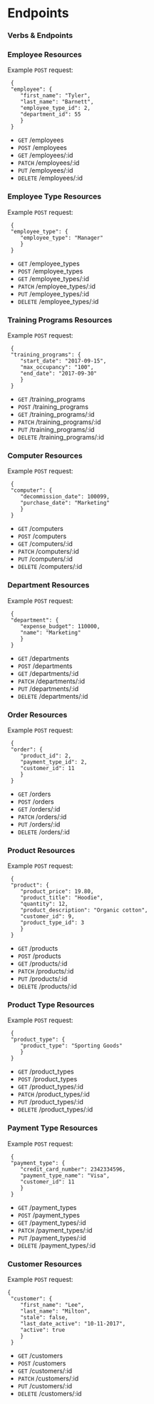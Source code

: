 # Endpoints

### Verbs & Endpoints                    

### Employee Resources
Example ```POST``` request:
```
 {
 "employee": {
    "first_name": "Tyler",
    "last_name": "Barnett",
    "employee_type_id": 2,
    "department_id": 55
	}
 }
```
* ```GET```    /employees             
* ```POST```   /employees              
* ```GET```    /employees/:id        
* ```PATCH```  /employees/:id        
* ```PUT```    /employees/:id         
* ```DELETE``` /employees/:id

### Employee Type Resources
Example ```POST``` request:
``` 
 {
 "employee_type": {
    "employee_type": "Manager"
	}
 }
```
* ```GET```    /employee_types        
* ```POST```   /employee_types         
* ```GET```    /employee_types/:id     
* ```PATCH```  /employee_types/:id     
* ```PUT```    /employee_types/:id     
* ```DELETE``` /employee_types/:id

### Training Programs Resources
Example ```POST``` request:
```
 {
 "training_programs": {
    "start_date": "2017-09-15",
    "max_occupancy": "100",
    "end_date": "2017-09-30"
	}
 }
```
* ```GET```    /training_programs      
* ```POST```   /training_programs      
* ```GET```    /training_programs/:id  
* ```PATCH```  /training_programs/:id  
* ```PUT```    /training_programs/:id 
* ```DELETE``` /training_programs/:id

### Computer Resources
Example ```POST``` request:
```
 {
 "computer": {
    "decommission_date": 100099,
    "purchase_date": "Marketing"
	}
 }
```
* ```GET```    /computers              
* ```POST```   /computers            
* ```GET```    /computers/:id        
* ```PATCH```  /computers/:id       
* ```PUT```    /computers/:id        
* ```DELETE``` /computers/:id

### Department Resources
Example ```POST``` request:
```
 {
 "department": {
    "expense_budget": 110000,
    "name": "Marketing"
	}
 }
```
* ```GET```    /departments          
* ```POST```   /departments          
* ```GET```    /departments/:id     
* ```PATCH```  /departments/:id     
* ```PUT```    /departments/:id     
* ```DELETE``` /departments/:id

### Order Resources
Example ```POST``` request:
```
 {
 "order": {
    "product_id": 2,
    "payment_type_id": 2,
    "customer_id": 11
	}
 }
```
* ```GET```    /orders              
* ```POST```   /orders              
* ```GET```    /orders/:id           
* ```PATCH```  /orders/:id           
* ```PUT```    /orders/:id         
* ```DELETE``` /orders/:id

### Product Resources
Example ```POST``` request:
```
 {
 "product": {
    "product_price": 19.80,
    "product_title": "Hoodie",
    "quantity": 12,
    "product_description": "Organic cotton",
    "customer_id": 9,
    "product_type_id": 3
	}
 }
```
* ```GET```    /products             
* ```POST```   /products             
* ```GET```    /products/:id          
* ```PATCH```  /products/:id          
* ```PUT```    /products/:id          
* ```DELETE``` /products/:id

### Product Type Resources
Example ```POST``` request:
```
 {
 "product_type": {
    "product_type": "Sporting Goods"
	}
 }
```
* ```GET```    /product_types        
* ```POST```   /product_types         
* ```GET```    /product_types/:id  
* ```PATCH```  /product_types/:id     
* ```PUT```    /product_types/:id    
* ```DELETE``` /product_types/:id

### Payment Type Resources
Example ```POST``` request:
```
 {
 "payment_type": {
    "credit_card_number": 2342334596,
    "payment_type_name": "Visa",
    "customer_id": 11
	}
 }
```
* ```GET```    /payment_types        
* ```POST```   /payment_types        
* ```GET```    /payment_types/:id    
* ```PATCH```  /payment_types/:id     
* ```PUT```    /payment_types/:id    
* ```DELETE``` /payment_types/:id

### Customer Resources
Example ```POST``` request:
``` 
{
 "customer": {
    "first_name": "Lee",
    "last_name": "Milton",
    "stale": false,
    "last_date_active": "10-11-2017",
    "active": true
    }
 } 
 ```
* ```GET```    /customers            
* ```POST```   /customers           
* ```GET```    /customers/:id        
* ```PATCH```  /customers/:id         
* ```PUT```    /customers/:id       
* ```DELETE``` /customers/:id        
